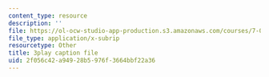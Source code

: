 ```yaml
---
content_type: resource
description: ''
file: https://ol-ocw-studio-app-production.s3.amazonaws.com/courses/7-01sc-fundamentals-of-biology-fall-2011/2f056c42a94928b5976f3664bbf22a36_DRBREvFL19g.srt
file_type: application/x-subrip
resourcetype: Other
title: 3play caption file
uid: 2f056c42-a949-28b5-976f-3664bbf22a36
---
```

